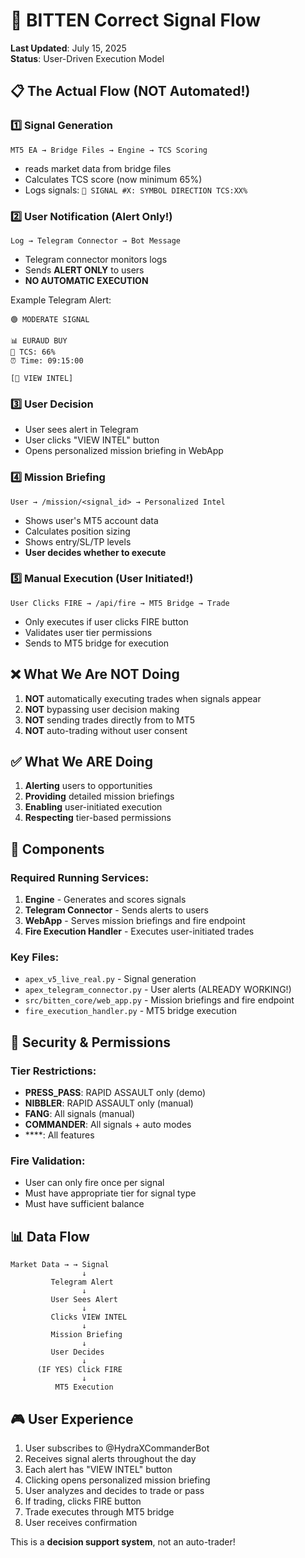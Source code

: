 # 🎯 BITTEN Correct Signal Flow

**Last Updated**: July 15, 2025  
**Status**: User-Driven Execution Model

## 📋 The Actual Flow (NOT Automated!)

### 1️⃣ **Signal Generation**
```
MT5 EA → Bridge Files → Engine → TCS Scoring
```
- reads market data from bridge files
- Calculates TCS score (now minimum 65%)
- Logs signals: `🎯 SIGNAL #X: SYMBOL DIRECTION TCS:XX%`

### 2️⃣ **User Notification** (Alert Only!)
```
Log → Telegram Connector → Bot Message
```
- Telegram connector monitors logs
- Sends **ALERT ONLY** to users
- **NO AUTOMATIC EXECUTION**

Example Telegram Alert:
```
🟢 MODERATE SIGNAL

📊 EURAUD BUY
🎯 TCS: 66%
⏰ Time: 09:15:00

[🎯 VIEW INTEL]
```

### 3️⃣ **User Decision**
- User sees alert in Telegram
- User clicks "VIEW INTEL" button
- Opens personalized mission briefing in WebApp

### 4️⃣ **Mission Briefing**
```
User → /mission/<signal_id> → Personalized Intel
```
- Shows user's MT5 account data
- Calculates position sizing
- Shows entry/SL/TP levels
- **User decides whether to execute**

### 5️⃣ **Manual Execution** (User Initiated!)
```
User Clicks FIRE → /api/fire → MT5 Bridge → Trade
```
- Only executes if user clicks FIRE button
- Validates user tier permissions
- Sends to MT5 bridge for execution

## ❌ What We Are NOT Doing

1. **NOT** automatically executing trades when signals appear
2. **NOT** bypassing user decision making
3. **NOT** sending trades directly from to MT5
4. **NOT** auto-trading without user consent

## ✅ What We ARE Doing

1. **Alerting** users to opportunities
2. **Providing** detailed mission briefings
3. **Enabling** user-initiated execution
4. **Respecting** tier-based permissions

## 🔧 Components

### Required Running Services:
1. **Engine** - Generates and scores signals
2. **Telegram Connector** - Sends alerts to users
3. **WebApp** - Serves mission briefings and fire endpoint
4. **Fire Execution Handler** - Executes user-initiated trades

### Key Files:
- `apex_v5_live_real.py` - Signal generation
- `apex_telegram_connector.py` - User alerts (ALREADY WORKING!)
- `src/bitten_core/web_app.py` - Mission briefings and fire endpoint
- `fire_execution_handler.py` - MT5 bridge execution

## 🚫 Security & Permissions

### Tier Restrictions:
- **PRESS_PASS**: RAPID ASSAULT only (demo)
- **NIBBLER**: RAPID ASSAULT only (manual)
- **FANG**: All signals (manual)
- **COMMANDER**: All signals + auto modes
- ****: All features

### Fire Validation:
- User can only fire once per signal
- Must have appropriate tier for signal type
- Must have sufficient balance

## 📊 Data Flow

```
Market Data → → Signal
                ↓
         Telegram Alert
                ↓
         User Sees Alert
                ↓
         Clicks VIEW INTEL
                ↓
         Mission Briefing
                ↓
         User Decides
                ↓
      (IF YES) Click FIRE
                ↓
          MT5 Execution
```

## 🎮 User Experience

1. User subscribes to @HydraXCommanderBot
2. Receives signal alerts throughout the day
3. Each alert has "VIEW INTEL" button
4. Clicking opens personalized mission briefing
5. User analyzes and decides to trade or pass
6. If trading, clicks FIRE button
7. Trade executes through MT5 bridge
8. User receives confirmation

This is a **decision support system**, not an auto-trader!